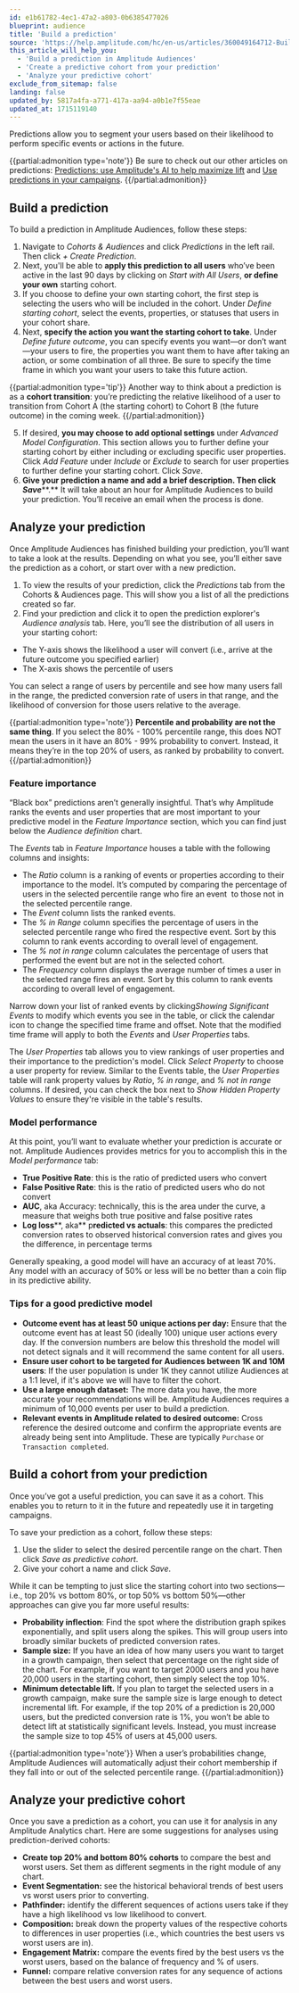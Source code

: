 ```yaml
---
id: e1b61782-4ec1-47a2-a803-0b6385477026
blueprint: audience
title: 'Build a prediction'
source: 'https://help.amplitude.com/hc/en-us/articles/360049164712-Build-a-prediction'
this_article_will_help_you:
  - 'Build a prediction in Amplitude Audiences'
  - 'Create a predictive cohort from your prediction'
  - 'Analyze your predictive cohort'
exclude_from_sitemap: false
landing: false
updated_by: 5817a4fa-a771-417a-aa94-a0b1e7f55eae
updated_at: 1715119140
---
```

Predictions allow you to segment your users based on their likelihood to perform specific events or actions in the future.

{{partial:admonition type='note'}}
Be sure to check out our other articles on predictions: [Predictions: use Amplitude's AI to help maximize lift](/cdp/audiences/predictions) and [Use predictions in your campaigns](/cdp/audiences/predictions-use).
{{/partial:admonition}}

## Build a prediction

To build a prediction in Amplitude Audiences, follow these steps:

1. Navigate to *Cohorts & Audiences* and click *Predictions* in the left rail. Then click *+ Create Prediction*.
2. Next, you'll be able to **apply this prediction to all users** who’ve been active in the last 90 days by clicking on *Start with All Users*, **or define your own** starting cohort.
3. If you choose to define your own starting cohort, the first step is selecting the users who will be included in the cohort. Under *Define starting cohort*, select the events, properties, or statuses that users in your cohort share.
4. Next, **specify the action you want the starting cohort to take**. Under *Define future outcome*, you can specify events you want—or don’t want—your users to fire, the properties you want them to have after taking an action, or some combination of all three. Be sure to specify the time frame in which you want your users to take this future action.  
  
{{partial:admonition type='tip'}}
Another way to think about a prediction is as a **cohort transition**: you’re predicting the relative likelihood of a user to transition from Cohort A (the starting cohort) to Cohort B (the future outcome) in the coming week.
{{/partial:admonition}}

5. If desired, **you may choose to add optional settings** under *Advanced Model Configuration*. This section allows you to further define your starting cohort by either including or excluding specific user properties. Click *Add Feature* under *Include* or *Exclude* to search for user properties to further define your starting cohort. Click *Save*.
6. **Give your prediction a name and add a brief description. Then click *Save*****.** It will take about an hour for Amplitude Audiences to build your prediction. You’ll receive an email when the process is done.

## Analyze your prediction

Once Amplitude Audiences has finished building your prediction, you’ll want to take a look at the results. Depending on what you see, you’ll either save the prediction as a cohort, or start over with a new prediction.

1. To view the results of your prediction, click the *Predictions* tab from the Cohorts & Audiences page. This will show you a list of all the predictions created so far.
2. Find your prediction and click it to open the prediction explorer's *Audience analysis* tab. Here, you’ll see the distribution of all users in your starting cohort:

* The Y-axis shows the likelihood a user will convert (i.e., arrive at the future outcome you specified earlier)
* The X-axis shows the percentile of users

You can select a range of users by percentile and see how many users fall in the range, the predicted conversion rate of users in that range, and the likelihood of conversion for those users relative to the average.

{{partial:admonition type='note'}}
**Percentile and probability are not the same thing**. If you select the 80% - 100% percentile range, this does NOT mean the users in it have an 80% - 99% probability to convert. Instead, it means they’re in the top 20% of users, as ranked by probability to convert.
{{/partial:admonition}}

### Feature importance

“Black box” predictions aren’t generally insightful. That’s why Amplitude ranks the events and user properties that are most important to your predictive model in the *Feature Importance* section, which you can find just below the *Audience definition* chart. 

The *Events* tab in *Feature Importance* houses a table with the following columns and insights:

* The *Ratio* column is a ranking of events or properties according to their importance to the model. It’s computed by comparing the percentage of users in the selected percentile range who fire an event  to those not in the selected percentile range.
* The *Event* column lists the ranked events.
* The *% in Range* column specifies the percentage of users in the selected percentile range who fired the respective event. Sort by this column to rank events according to overall level of engagement.
* The *% not in range* column calculates the percentage of users that performed the event but are not in the selected cohort.
* The *Frequency* column displays the average number of times a user in the selected range fires an event. Sort by this column to rank events according to overall level of engagement.

Narrow down your list of ranked events by clicking*Showing Significant Events* to modify which events you see in the table, or click the calendar icon to change the specified time frame and offset. Note that the modified time frame will apply to both the *Events* and *User Properties* tabs.

The *User Properties* tab allows you to view rankings of user properties and their importance to the prediction's model. Click *Select Property* to choose a user property for review. Similar to the Events table, the *User Properties* table will rank property values by *Ratio*, *% in range*, and *% not in range* columns. If desired, you can check the box next to *Show Hidden Property Values* to ensure they're visible in the table's results. 

### Model performance

At this point, you’ll want to evaluate whether your prediction is accurate or not. Amplitude Audiences provides metrics for you to accomplish this in the *Model performance* tab:

* **True Positive Rate**: this is the ratio of predicted users who convert
* **False Positive Rate**: this is the ratio of predicted users who do not convert
* **AUC**, aka Accuracy: technically, this is the area under the curve, a measure that weighs both true positive and false positive rates
* **Log loss****, aka** p**redicted vs actuals**: this compares the predicted conversion rates to observed historical conversion rates and gives you the difference, in percentage terms

Generally speaking, a good model will have an accuracy of at least 70%. Any model with an accuracy of 50% or less will be no better than a coin flip in its predictive ability.

### Tips for a good predictive model

* **Outcome event has at least 50** **unique actions per day:** Ensure that the outcome event has at least 50 (ideally 100) unique user actions every day. If the conversion numbers are below this threshold the model will not detect signals and it will recommend the same content for all users.
* **Ensure user cohort to be targeted for Audiences between 1K and 10M users**: If the user population is under 1K they cannot utilize Audiences at a 1:1 level, if it's above we will have to filter the cohort.
* **Use a large enough dataset:** The more data you have, the more accurate your recommendations will be. Amplitude Audiences requires a minimum of 10,000 events per user to build a prediction.
* **Relevant events in Amplitude related to desired outcome:** Cross reference the desired outcome and confirm the appropriate events are already being sent into Amplitude. These are typically `Purchase` or `Transaction completed`.

## Build a cohort from your prediction

Once you’ve got a useful prediction, you can save it as a cohort. This enables you to return to it in the future and repeatedly use it in targeting campaigns.

To save your prediction as a cohort, follow these steps:

1. Use the slider to select the desired percentile range on the chart. Then click *Save as predictive cohort*.
2. Give your cohort a name and click *Save*.

While it can be tempting to just slice the starting cohort into two sections—i.e., top 20% vs bottom 80%, or top 50% vs bottom 50%—other approaches can give you far more useful results:

* **Probability inflection**: Find the spot where the distribution graph spikes exponentially, and split users along the spikes. This will group users into broadly similar buckets of predicted conversion rates.
* **Sample size:** If you have an idea of how many users you want to target in a growth campaign, then select that percentage on the right side of the chart. For example, if you want to target 2000 users and you have 20,000 users in the starting cohort, then simply select the top 10%.
* **Minimum detectable lift.** If you plan to target the selected users in a growth campaign, make sure the sample size is large enough to detect incremental lift. For example, if the top 20% of a prediction is 20,000 users, but the predicted conversion rate is 1%, you won’t be able to detect lift at statistically significant levels. Instead, you must increase the sample size to top 45% of users at 45,000 users.

{{partial:admonition type='note'}}
When a user’s probabilities change, Amplitude Audiences will automatically adjust their cohort membership if they fall into or out of the selected percentile range.
{{/partial:admonition}}

## Analyze your predictive cohort

Once you save a prediction as a cohort, you can use it for analysis in any Amplitude Analytics chart. Here are some suggestions for analyses using prediction-derived cohorts:

* **Create top 20% and bottom 80% cohorts** to compare the best and worst users. Set them as different segments in the right module of any chart.
* **Event Segmentation:** see the historical behavioral trends of best users vs worst users prior to converting.
* **Pathfinder:** identify the different sequences of actions users take if they have a high likelihood vs low likelihood to convert.
* **Composition:** break down the property values of the respective cohorts to differences in user properties (i.e., which countries the best users vs worst users are in).
* **Engagement Matrix:** compare the events fired by the best users vs the worst users, based on the balance of frequency and % of users.
* **Funnel:** compare relative conversion rates for any sequence of actions between the best users and worst users.